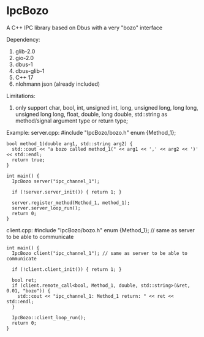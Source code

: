# IpcBozo

A C++ IPC library based on Dbus with a very "bozo" interface

Dependency:
1. glib-2.0 
2. gio-2.0 
3. dbus-1 
4. dbus-glib-1
5. C++ 17
6. nlohmann json (already included)

Limitations:
1. only support char, bool, int, unsigned int, long, unsigned long, long long, unsigned long long, float, double, long double, std::string as method/signal argument type or return type;

Example:
  server.cpp:
    #include "IpcBozo/bozo.h"
    enum {Method_1};
    
    bool method_1(double arg1, std::string arg2) {
      std::cout << "a bozo called method_1(" << arg1 << ',' << arg2 << ')' << std::endl;
      return true;
    }

    int main() {
      IpcBozo server("ipc_channel_1");
      
      if (!server.server_init()) { return 1; }

      server.register_method(Method_1, method_1);
      server.server_loop_run();
      return 0;
    }

  client.cpp:
    #include "IpcBozo/bozo.h"
    enum {Method_1}; // same as server to be able to communicate
    
    int main() {
      IpcBozo client("ipc_channel_1"); // same as server to be able to communicate

      if (!client.client_init()) { return 1; }

      bool ret;
      if (client.remote_call<bool, Method_1, double, std::string>(&ret, 0.01, "bozo")) {
        std::cout << "ipc_channel_1: Method_1 return: " << ret << std::endl;
      }

      IpcBozo::client_loop_run();
      return 0;
    }
    
